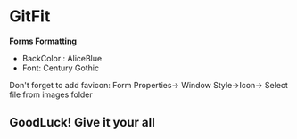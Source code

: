 # GitFit

**Forms Formatting**
- BackColor : AliceBlue
- Font: Century Gothic

Don't forget to add favicon:
Form Properties-> Window Style->Icon-> Select file from images folder

## GoodLuck! Give it your all
